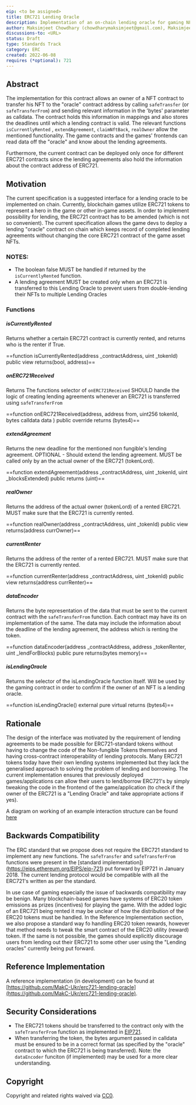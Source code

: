 ```yaml
---
eip: <to be assigned>
title: ERC721 Lending Oracle
description: Implementation of an on-chain lending oracle for gaming NFTs
author: Maksimjeet Chowdhary (chowdharymaksimjeet@gmail.com), Maksimjeet Chowdhary (@MakC-Ukr)
discussions-to: <URL>
status: Draft
type: Standards Track
category: ERC
created: 2022-06-08
requires (*optional): 721
---
```



## Abstract

The implementation for this contract allows an owner of a NFT contract to transfer his NFT to the "oracle" contract address by calling `safeTransfer` (or `safeTransferFrom`) and sending relevant information in the 'bytes' parameter as calldata. The contract holds this information in mappings and also stores the deadlines until which a lending contract is valid. The relevant functions `isCurrentlyRented` , `extendAgreement`, `claimNftBack`, `realOwner` allow the mentioned functionality. The game contracts and the games' frontends can read data off the "oracle" and know about the lending agreements.
  

Furthermore, the current contract can be deployed only once for different ERC721 contracts since the lending agreements also hold the information about the contract address of ERC721.

## Motivation

The current specification is a suggested interface for a lending oracle to be implemented on chain. Currently, blockchain games utilize ERC721 tokens to represent a hero in the game or other in-game assets. In order to implement possibility for lending, the ERC721 contract has to be amended (which is not so convenient). The current specification allows the game devs to deploy a lending "oracle" contract on chain which keeps record of completed lending agreements without changing the core ERC721 contract of the game asset NFTs. 

### NOTES:

* The boolean false MUST be handled if returned by the `isCurrentlyRented` function.
* A lending agreement MUST be created only when an ERC721 is transferred to this Lending Oracle to prevent users from double-lending their NFTs to multiple Lending Oracles

### Functions

##### isCurrentlyRented
Returns whether a certain ERC721 contract is currently rented, and returns who is the renter if True.

==function isCurrentlyRented(address _contractAddress, uint _tokenId) public view returns(bool, address)==

##### onERC721Received

Returns The functions selector of `onERC721Received` 
SHOULD handle the logic of creating lending agreements whenever an ERC721 is transferred using `safeTransferFrom`

==function onERC721Received(address, address from, uint256 tokenId, bytes calldata data ) public override returns (bytes4)==

##### extendAgreement

Returns the new deadline for the mentioned non fungible's lending agreement. 
OPTIONAL - Should extend the lending agreement. MUST be called only by an the actual owner of the ERC721 (tokenLord).

==function extendAgreement(address _contractAddress, uint _tokenId, uint _blocksExtended) public  returns (uint)==

##### realOwner

Returns the address of the actual owner (tokenLord) of a rented ERC721. MUST make sure that the ERC721 is currently rented.

==function realOwner(address _contractAddress, uint _tokenId) public  view  returns(address currOwner)==

##### currentRenter

Returns the address of the renter of a rented ERC721. MUST make sure that the ERC721 is currently rented.

==function currentRenter(address _contractAddress, uint _tokenId) public  view  returns(address currRenter)==

##### dataEncoder

Returns the byte representation of the data that must be sent to the current contract with the `safeTransferFrom` function. Each contract may have its on implementation of the same. The data may include the information about the deadline of the lending agreement, the address which is renting the token.

==function dataEncoder(address _contractAddress, address _tokenRenter, uint _lendForBlocks) public pure returns(bytes memory)==

##### isLendingOracle

Returns the selector of the isLendingOracle function itself. Will be used by the gaming contract in order to confirm if the owner of an NFT is a lending oracle. 

==function isLendingOracle() external pure virtual returns (bytes4)==


## Rationale

The design of the interface was motivated by the requirement of lending agreements to be made possible for ERC721-standard tokens without having to change the code of the Non-fungible Tokens themselves and having cross-contract interoperability of lending protocols. Many ERC721 tokens today have their own lending systems implemented but they lack the generalised approach to solving the problem of lending and borrowing. The current implementation ensures that previously deployed games/applications can allow their users to lend/borrow ERC721's by simply tweaking the code in the frontend of the game/application (to check if the owner of the ERC721 is a "Lending Oracle" and take appropriate actions if yes). 

A diagram on working of an example interaction structure can be found [here](https://ibb.co/72RwX5c)

## Backwards Compatibility
The ERC standard that we propose does not require the ERC721 standard to implement any new functions. The `safeTransfer` and `safeTransferFrom` functions were present in the [standard implementation])(https://eips.ethereum.org/EIPS/eip-721) put forward by EIP721 in January 2018. The current lending protocol would be compatible with all the ERC721's written as per the standard. 

In use case of gaming especially the issue of backwards compatibility may be benign. Many blockchain-based games have systems of ERC20 token emissions as prizes (incentives) for playing the game. With the added logic of an ERC721 being rented it may be unclear of how the distribution of the ERC20 tokens must be handled. In the Reference Implementation section, we also propose a standard way fo handling ERC20 token rewards, however that method needs to tweak the smart contract of the ERC20 utility (reward) token. If the same is not possible, the games should explicitly discourage users from lending out their ERC721 to some other user using the "Lending oracles" currently being put forward.

## Reference Implementation

A reference implementation (in development) can be found at [https://github.com/MakC-Ukr/erc721-lending-oracle](https://github.com/MakC-Ukr/erc721-lending-oracle). 

## Security Considerations
* The ERC721 tokens should be transferred to the contract only with the `safeTransferFrom` function as implemented in [EIP721](https://eips.ethereum.org/EIPS/eip-721).
* When transferring the token, the bytes argument passed in calldata must be ensured to be in a correct format (as specified by the "oracle" contract to which the ERC721 is being transferred). Note: the `dataEncoder` funciton (if implemented) may be used for a more clear understanding.
  
## Copyright

Copyright and related rights waived via [CC0](/LICENSE).
